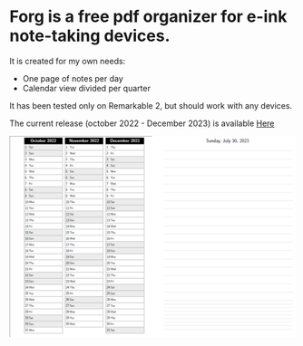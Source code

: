
# Forg is a free pdf organizer for e-ink note-taking devices. 

It is created for my own needs: 

 - One page of notes per day
 - Calendar view divided per quarter


It has been tested only on Remarkable 2, but should work with any devices.

The current release (october 2022 - December 2023) is available [Here](https://github.com/d93b5/forg/releases/download/Q42022/forg.pdf)

![image](/snapshot.png)
